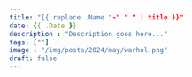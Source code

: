 ```yaml
---
title: "{{ replace .Name "-" " " | title }}"
date: {{ .Date }}
description : "Description goes here..."
tags: [""]
image : "/img/posts/2024/may/warhol.png"
draft: false
---
```


